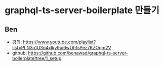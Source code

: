 # graphql-ts-server-boilerplate 만들기

## Ben
- 강의:  https://www.youtube.com/playlist?list=PLN3n1USn4xlky9uj6wOhfsPez7KZOqm2V
- github:  https://github.com/benawad/graphql-ts-server-boilerplate/tree/1_setup